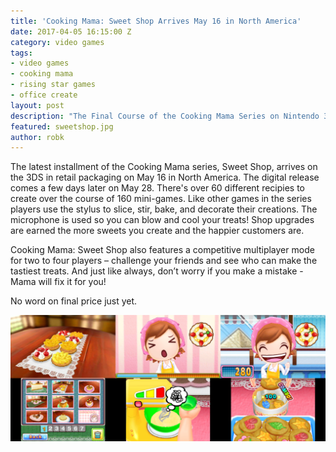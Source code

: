 ```yaml
---
title: 'Cooking Mama: Sweet Shop Arrives May 16 in North America'
date: 2017-04-05 16:15:00 Z
category: video games
tags:
- video games
- cooking mama
- rising star games
- office create
layout: post
description: "The Final Course of the Cooking Mama Series on Nintendo 3DS to be its Sweetest. Sweet Shop arrives May 16."
featured: sweetshop.jpg
author: robk
---
```


The latest installment of the Cooking Mama series, Sweet Shop, arrives on the 3DS in retail packaging on May 16 in North America. The digital release comes a few days later on May 28. There's over 60 different recipies to create over the course of 160 mini-games. Like other games in the series players use the stylus to slice, stir, bake, and decorate their creations. The microphone is used so you can blow and cool your treats! Shop upgrades are earned the more sweets you create and the happier customers are.

Cooking Mama: Sweet Shop also features a competitive multiplayer mode for two to four players – challenge your friends and see who can make the tastiest treats. And just like always, don’t worry if you make a mistake - Mama will fix it for you!

No word on final price just yet.

![Cooking Mama: Sweet Shop Screens](/images/cookingmama/mamasweets.jpg)